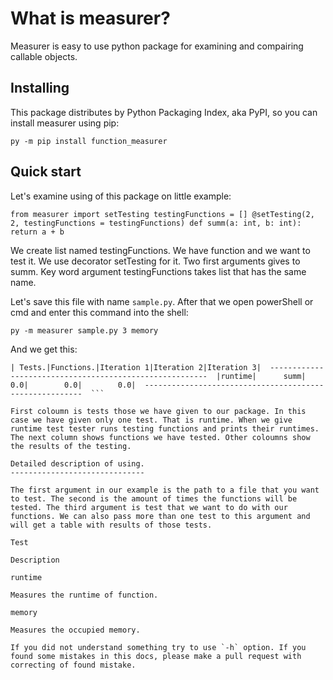 What is measurer?
=================

Measurer is easy to use python package for examining and compairing callable objects.

Installing
----------

This package distributes by Python Packaging Index, aka PyPI, so you can install measurer using pip:

`py -m pip install function_measurer`

Quick start
-----------

Let's examine using of this package on little example:

`from measurer import setTesting testingFunctions = [] @setTesting(2, 2, testingFunctions = testingFunctions) def summ(a: int, b: int): return a + b`

We create list named testingFunctions. We have function and we want to test it. We use decorator setTesting for it. Two first arguments gives to summ. Key word argument testingFunctions takes list that has the same name.

Let's save this file with name `sample.py`. After that we open powerShell or cmd and enter this command into the shell:

`py -m measurer sample.py 3 memory`

And we get this:

```-------------------------------------------------------
| Tests.|Functions.|Iteration 1|Iteration 2|Iteration 3|  --------------------------------------------------------  |runtime|      summ|        0.0|        0.0|        0.0|  --------------------------------------------------------  ```

First coloumn is tests those we have given to our package. In this case we have given only one test. That is runtime. When we give runtime test tester runs testing functions and prints their runtimes. The next column shows functions we have tested. Other coloumns show the results of the testing.

Detailed description of using.
------------------------------

The first argument in our example is the path to a file that you want to test. The second is the amount of times the functions will be tested. The third argument is test that we want to do with our functions. We can also pass more than one test to this argument and will get a table with results of those tests.

Test

Description

runtime

Measures the runtime of function.

memory

Measures the occupied memory.

If you did not understand something try to use `-h` option. If you found some mistakes in this docs, please make a pull request with correcting of found mistake.